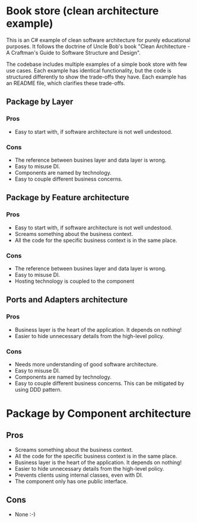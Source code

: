# Book store (clean architecture example)

This is an C# example of clean software architecture for purely educational
purposes. It follows the doctrine of Uncle Bob's book "Clean Architecture - A
Craftman's Guide to Software Structure and Design".

The codebase includes multiple examples of a simple book store with few use
cases. Each example has identical functionality, but the code is structured
differently to show the trade-offs they have. Each example has an README file,
which clarifies these trade-offs.

## Package by Layer

### Pros

- Easy to start with, if software architecture is not well undestood.

### Cons

- The reference between busines layer and data layer is wrong.
- Easy to misuse DI.
- Components are named by technology.
- Easy to couple different business concerns.

## Package by Feature architecture

### Pros

- Easy to start with, if software architecture is not well undestood.
- Screams something about the business context.
- All the code for the specific business context is in the same place.

### Cons

- The reference between busines layer and data layer is wrong.
- Easy to misuse DI.
- Hosting technology is coupled to the component

## Ports and Adapters architecture

### Pros

- Business layer is the heart of the application. It depends on nothing!
- Easier to hide unnecessary details from the high-level policy.

### Cons

- Needs more understanding of good software architecture.
- Easy to misuse DI.
- Components are named by technology.
- Easy to couple different business concerns. This can be mitigated by using DDD
  pattern.

# Package by Component architecture

## Pros

- Screams something about the business context.
- All the code for the specific business context is in the same place.
- Business layer is the heart of the application. It depends on nothing!
- Easier to hide unnecessary details from the high-level policy.
- Prevents clients using internal classes, even with DI.
- The component only has one public interface.

## Cons

- None :-)
